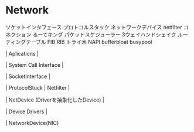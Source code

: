 # Network

ソケットインタフェース
プロトコルスタック
ネットワークデバイス
netfilter
コネクション
るーてキング
パケットスケジューラー
3ウェイハンドシェイク
ルーティングテーブル
FIB
RIB
トライ木
NAPI
bufferbloat
busypool


| Aplications |

| System Call Interface |

| SocketInterface |

| ProtocolStuck |  Netfilter |

| NetDevice (Driverを抽象化したDevice) |

| Device Drivers |

| NetworkDevice(NIC)




